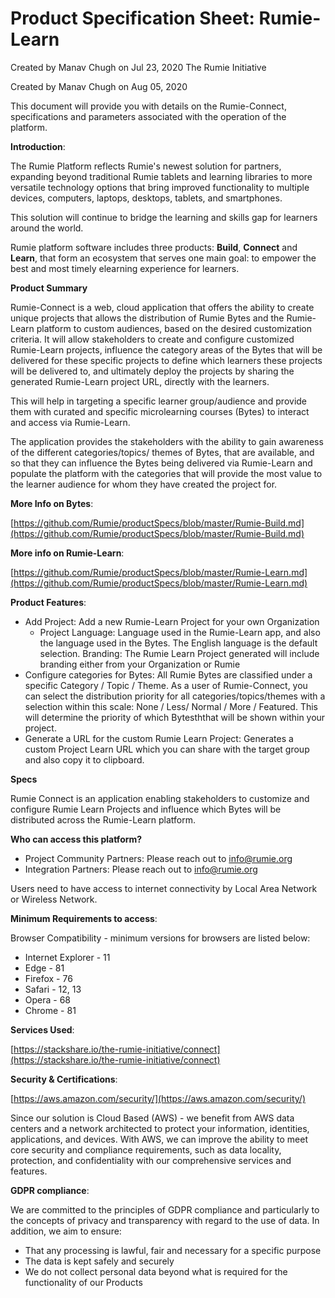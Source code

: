 Product Specification Sheet: Rumie-Learn
=================================================================

Created by Manav Chugh on Jul 23, 2020 The Rumie Initiative

Created by Manav Chugh on Aug 05, 2020

This document will provide you with details on the Rumie-Connect, specifications and parameters associated with the operation of the platform.

**Introduction**:

The Rumie Platform reflects Rumie's newest solution for partners, expanding beyond traditional Rumie tablets and learning libraries to more versatile technology options that bring improved functionality to multiple devices, computers, laptops, desktops, tablets, and smartphones.

This solution will continue to bridge the learning and skills gap for learners around the world.

Rumie platform software includes three products: **Build**, **Connect** and **Learn**, that form an ecosystem that serves one main goal: to empower the best and most timely elearning experience for learners.

**Product Summary**

Rumie-Connect is a web, cloud application that offers the ability to create unique projects that allows the distribution of Rumie Bytes and the Rumie-Learn platform to custom audiences, based on the desired customization criteria. It will allow stakeholders to create and configure customized Rumie-Learn projects, influence the category areas of the Bytes that will be delivered for these specific projects to define which learners these projects will be delivered to, and ultimately deploy the projects by sharing the generated Rumie-Learn project URL, directly with the learners.

This will help in targeting a specific learner group/audience and provide them with curated and specific microlearning courses (Bytes) to interact and access via Rumie-Learn.

The application provides the stakeholders with the ability to gain awareness of the different categories/topics/ themes of Bytes, that are available, and so that they can influence the Bytes being delivered via Rumie-Learn and populate the platform with the categories that will provide the most value to the learner audience for whom they have created the project for.

**More Info on Bytes**:

[https://github.com/Rumie/productSpecs/blob/master/Rumie-Build.md](https://github.com/Rumie/productSpecs/blob/master/Rumie-Build.md)

**More info on Rumie-Learn**:

[https://github.com/Rumie/productSpecs/blob/master/Rumie-Learn.md](https://github.com/Rumie/productSpecs/blob/master/Rumie-Learn.md)

**Product Features**:

* Add Project: Add a new Rumie-Learn Project for your own Organization
  - Project Language: Language used in the Rumie-Learn app, and also the language used in the Bytes. The English language is the default selection. Branding: The Rumie Learn Project generated will include branding either from your Organization or Rumie
* Configure categories for Bytes: All Rumie Bytes are classified under a specific Category / Topic / Theme. As a user of Rumie-Connect, you can select the distribution priority for all categories/topics/themes with a selection within this scale: None / Less/ Normal / More / Featured. This will determine the priority of which Bytesththat will be shown within your project.
* Generate a URL for the custom Rumie Learn Project: Generates a custom Project Learn URL which you can share with the target group and also copy it to clipboard.

**Specs**

Rumie Connect is an application enabling stakeholders to customize and configure Rumie Learn Projects and influence which Bytes will be distributed across the Rumie-Learn platform.

**Who can access this platform?**

* Project Community Partners: Please reach out to [info@rumie.org](mailto:info@rumie.org)
* Integration Partners: Please reach out to [info@rumie.org](mailto:info@rumie.org)

Users need to have access to internet connectivity by Local Area Network or Wireless Network.

**Minimum Requirements to access**:

Browser Compatibility - minimum versions for browsers are listed below:

* Internet Explorer - 11
* Edge - 81
* Firefox - 76
* Safari - 12, 13
* Opera - 68
* Chrome - 81

**Services Used**:

[https://stackshare.io/the-rumie-initiative/connect](https://stackshare.io/the-rumie-initiative/connect)

**Security & Certifications**:

[https://aws.amazon.com/security/](https://aws.amazon.com/security/)

Since our solution is Cloud Based (AWS) - we benefit from AWS data centers and a network architected to protect your information, identities, applications, and devices. With AWS, we can improve the ability to meet core security and compliance requirements, such as data locality, protection, and confidentiality with our comprehensive services and features.

**GDPR compliance**:

We are committed to the principles of GDPR compliance and particularly to the concepts of privacy and transparency with regard to the use of data. In addition, we aim to ensure:

* That any processing is lawful, fair and necessary for a specific purpose
* The data is kept safely and securely
* We do not collect personal data beyond what is required for the functionality of our Products
